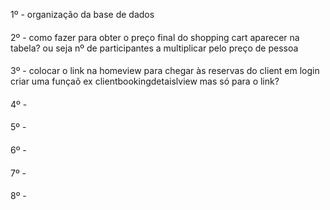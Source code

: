 1º - organização da base de dados

####

2º - como fazer para obter o preço final do shopping cart aparecer na tabela? ou seja nº de participantes a multiplicar pelo preço de pessoa

####

3º - colocar o link na homeview para chegar às reservas do client em login
criar uma funçaõ ex clientbookingdetaislview mas só para o link?

####

4º -

####

5º -

####

6º -

####

7º -

####

8º -
